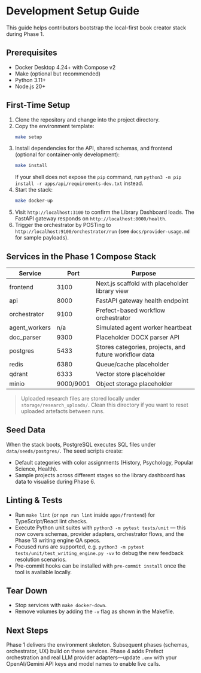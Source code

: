 # Development Setup Guide

This guide helps contributors bootstrap the local-first book creator stack during Phase 1.

## Prerequisites
- Docker Desktop 4.24+ with Compose v2
- Make (optional but recommended)
- Python 3.11+
- Node.js 20+

## First-Time Setup
1. Clone the repository and change into the project directory.
2. Copy the environment template:
   ```bash
   make setup
   ```
3. Install dependencies for the API, shared schemas, and frontend (optional for container-only development):
   ```bash
   make install
   ```
   If your shell does not expose the `pip` command, run `python3 -m pip install -r apps/api/requirements-dev.txt` instead.
4. Start the stack:
   ```bash
   make docker-up
   ```
5. Visit `http://localhost:3100` to confirm the Library Dashboard loads. The FastAPI gateway responds on `http://localhost:8000/health`.
6. Trigger the orchestrator by POSTing to `http://localhost:9100/orchestrator/run` (see `docs/provider-usage.md` for sample payloads).

## Services in the Phase 1 Compose Stack
| Service | Port | Purpose |
| --- | --- | --- |
| frontend | 3100 | Next.js scaffold with placeholder library view |
| api | 8000 | FastAPI gateway health endpoint |
| orchestrator | 9100 | Prefect-based workflow orchestrator |
| agent_workers | n/a | Simulated agent worker heartbeat |
 | doc_parser | 9300 | Placeholder DOCX parser API |
 | postgres | 5433 | Stores categories, projects, and future workflow data |
 | redis | 6380 | Queue/cache placeholder |
 | qdrant | 6333 | Vector store placeholder |
 | minio | 9000/9001 | Object storage placeholder |

> Uploaded research files are stored locally under `storage/research_uploads/`. Clean this directory if you want to reset uploaded artefacts between runs.

## Seed Data
When the stack boots, PostgreSQL executes SQL files under `data/seeds/postgres/`. The seed scripts create:
- Default categories with color assignments (History, Psychology, Popular Science, Health).
- Sample projects across different stages so the library dashboard has data to visualise during Phase 6.

## Linting & Tests
- Run `make lint` (or `npm run lint` inside `apps/frontend`) for TypeScript/React lint checks.
- Execute Python unit suites with `python3 -m pytest tests/unit` — this now covers schemas, provider adapters, orchestrator flows, and the Phase 13 writing engine QA specs.
- Focused runs are supported, e.g. `python3 -m pytest tests/unit/test_writing_engine.py -vv` to debug the new feedback resolution scenarios.
- Pre-commit hooks can be installed with `pre-commit install` once the tool is available locally.

## Tear Down
- Stop services with `make docker-down`.
- Remove volumes by adding the `-v` flag as shown in the Makefile.

## Next Steps
Phase 1 delivers the environment skeleton. Subsequent phases (schemas, orchestrator, UX) build on these services. Phase 4 adds Prefect orchestration and real LLM provider adapters—update `.env` with your OpenAI/Gemini API keys and model names to enable live calls.
